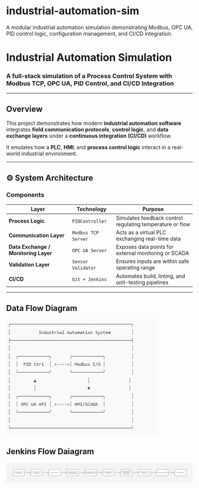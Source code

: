# industrial-automation-sim
A modular industrial automation simulation demonstrating Modbus, OPC UA, PID control logic, configuration management, and CI/CD integration.
# Industrial Automation Simulation
### A full-stack simulation of a Process Control System with Modbus TCP, OPC UA, PID Control, and CI/CD Integration

---

##  Overview
This project demonstrates how modern **industrial automation software** integrates **field communication protocols**, **control logic**, and **data exchange layers** under a **continuous integration (CI/CD)** workflow.

It emulates how a **PLC**, **HMI**, and **process control logic** interact in a real-world industrial environment.

---

## ⚙️ System Architecture

###  Components
| Layer | Technology | Purpose |
|--------|-------------|----------|
| **Process Logic** | `PIDController` | Simulates feedback control regulating temperature or flow |
| **Communication Layer** | `Modbus TCP Server` | Acts as a virtual PLC exchanging real-time data |
| **Data Exchange / Monitoring Layer** | `OPC UA Server` | Exposes data points for external monitoring or SCADA |
| **Validation Layer** | `Sensor Validator` | Ensures inputs are within safe operating range |
| **CI/CD** | `Git + Jenkins` | Automates build, linting, and unit-testing pipelines |

---
##  Data Flow Diagram

![Data Flow Diagram](figures/system-architecture.png)

 ## Jenkins Flow Daiagram 
![Jenkins Flow Diagram](figures/CI_CDPipelineFlow.png)




